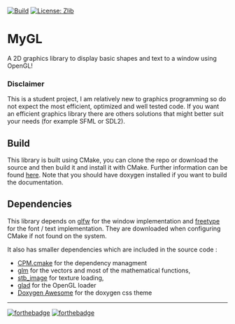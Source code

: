 [![Build](https://github.com/tretre91/MyGL/actions/workflows/test_build.yml/badge.svg)](https://github.com/tretre91/MyGL/actions/workflows/test_build.yml)
[![License: Zlib](https://img.shields.io/badge/License-Zlib-lightgrey.svg)](https://opensource.org/licenses/Zlib)

# MyGL

A 2D graphics library to display basic shapes and text to a window using OpenGL!

### Disclaimer

This is a student project, I am relatively new to graphics programming so do not expect the most
efficient, optimized and well tested code. If you want an efficient graphics library there are
others solutions that might better suit your needs (for example SFML or SDL2).

## Build

This library is built using CMake, you can clone the repo or download the source
and then build it and install it with CMake.
Further information can be found [here](docs/install.md).
Note that you should have doxygen installed if you want to build the documentation.

## Dependencies

This library depends on [glfw](https://www.glfw.org/) for the window implementation
and [freetype](https://www.freetype.org/) for the font / text implementation. They
are downloaded when configuring CMake if not found on the system.

It also has smaller dependencies which are included in the source code :
- [CPM.cmake](https://github.com/cpm-cmake/CPM.cmake) for the dependency managment
- [glm](https://github.com/g-truc/glm) for the vectors and most of the mathematical
  functions, 
- [stb_image](https://github.com/nothings/stb/blob/master/stb_image.h) for texture
  loading,
- [glad](https://github.com/Dav1dde/glad) for the OpenGL loader 
- [Doxygen Awesome](https://jothepro.github.io/doxygen-awesome-css/) for the
  doxygen css theme

----

[![forthebadge](https://forthebadge.com/images/badges/made-with-c-plus-plus.svg)](https://forthebadge.com)
[![forthebadge](https://forthebadge.com/images/badges/built-with-love.svg)](https://forthebadge.com)